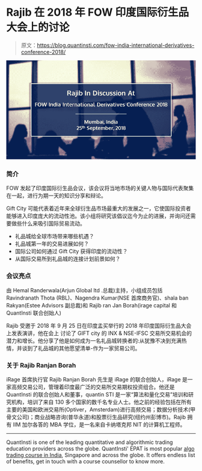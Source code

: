 # Rajib 在 2018 年 FOW 印度国际衍生品大会上的讨论

> 原文：<https://blog.quantinsti.com/fow-india-international-derivatives-conference-2018/>

![Rajib In Discussion At FOW India International Derivatives Conference 2018](img/0587a662057e4107a79390b523e5f920.png)

### **简介**

FOW 发起了印度国际衍生品会议，该会议将当地市场的关键人物与国际代表聚集在一起，进行为期一天的知识分享和辩论。

Gift City 可能代表着近年来全球衍生品市场最重大的发展之一，它使国际投资者能够进入印度庞大的流动性池。该小组将研究该倡议迄今为止的进展，并询问还需要做些什么来吸引国际贸易流动。

*   礼品城给全球市场带来哪些机遇？
*   礼品城第一年的交易进展如何？
*   国际公司如何通过 Gift City 获得印度的流动性？
*   从国际交易所到礼品城的连接计划前景如何？

### **会议亮点**

由 Hemal Randerwala(Arjun Global ltd .总裁)主持，小组成员包括 Ravindranath Thota (RBL)、Nagendra Kumar(NSE 首席商务官)、shala ban Rakyan(Estee Advisors 副总裁)和 Rajib ran Jan Borah(irage capital 和 QuantInsti 联合创始人)

Rajib 受邀于 2018 年 9 月 25 日在印度孟买举行的 2018 年印度国际衍生品大会上发表演讲，他在会上 讨论了 GIFT city 的 INX & NSE-IFSC 交易所交易机会的潜力和增长。他分享了他是如何成为一名礼品城转换者的:从犹豫不决到充满热情，并谈到了礼品城的其他愿望清单-作为一家贸易公司。

### **关于 Rajib Ranjan Borah**

iRage 首席执行官 Rajib Ranjan Borah 先生是 iRage 的联合创始人，iRage 是一家高频交易公司，管理着印度最广泛的交易所交易期权投资组合。他还是 QuantInsti 的联合创始人和董事，quantin STI 是一家“算法和量化交易”培训和研究机构，培训了来自 130 多个国家的数千名专业人士。他之前的经验包括在所有主要的美国和欧洲交易所(Optiver，Amsterdam)进行高频交易；数据分析技术(甲骨文公司)；商业战略咨询(普华永道)和股票衍生品研究(纽约州彭博市)。Rajib 拥有 IIM 加尔各答的 MBA 学位，是一名来自卡纳塔克邦 NIT 的计算机工程师。

* * *

QuantInsti is one of the leading quantitative and algorithmic trading education providers across the globe. QuantInsti' EPAT is most popular [algo trading course in India](https://www.quantinsti.com/epat), Singapore and across the globe. It offers endless list of benefits, get in touch with a course counsellor to know more.